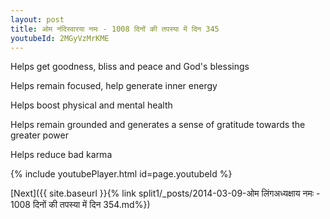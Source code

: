 ```yaml
---
layout: post
title: ओम नंदिस्वारया नमः - 1008 दिनों की तपस्या में दिन 345
youtubeId: 2MGyVzMrKME
---
```

 
 
Helps get goodness, bliss and peace and God's blessings
 
Helps remain focused, help generate inner energy 
 
Helps boost physical and mental health 
 
Helps remain grounded and generates a sense of gratitude towards the greater power 
 
Helps reduce bad karma
 
 
 
 


{% include youtubePlayer.html id=page.youtubeId %}
 
[Next]({{ site.baseurl }}{% link  split1/_posts/2014-03-09-ओम लिंगअध्यक्षाय नमः - 1008 दिनों की तपस्या में दिन 354.md%})
 
